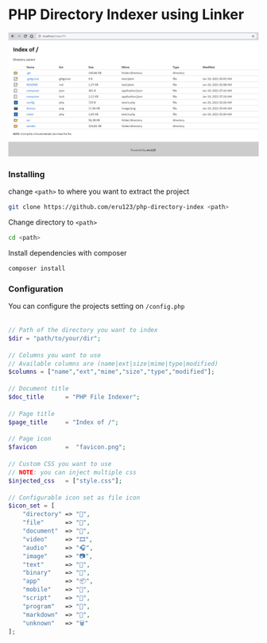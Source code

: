 # PHP Directory Indexer using Linker
![PHP Directory Indexer using Linker](src/demo.PNG)

### Installing
change `<path>`  to where you want to extract the project
```bash
git clone https://github.com/eru123/php-directory-index <path>
```
Change directory to `<path>`
```bash
cd <path>
```
Install dependencies with composer
```bash
composer install
```
### Configuration
You can configure the projects setting on `/config.php`
```php

// Path of the directory you want to index
$dir = "path/to/your/dir";

// Columns you want to use
// Available columns are (name|ext|size|mime|type|modified)
$columns = ["name","ext","mime","size","type","modified"];

// Document title
$doc_title      = "PHP File Indexer";

// Page title
$page_title     = "Index of /";

// Page icon
$favicon        =  "favicon.png";

// Custom CSS you want to use
// NOTE: you can inject multiple css
$injected_css   = ["style.css"];

// Configurable icon set as file icon
$icon_set = [
    "directory" => "📁",
    "file"      => "📝",
    "document"  => "📄",
    "video"     => "🎞️",
    "audio"     => "🎧",
    "image"     => "📷",
    "text"      => "📝",
    "binary"    => "🔢",
    "app"       => "📦",
    "mobile"    => "📱",
    "script"    => "📜",
    "program"   => "💾",
    "markdown"  => "📖",
    "unknown"   => "🗑️"
];
```